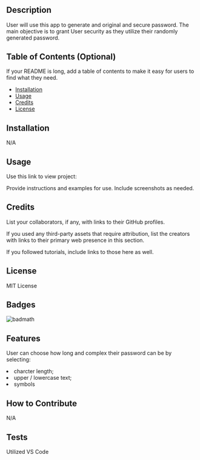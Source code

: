 # <Your-Project-Title>

## Description

User will use this app to generate and original and secure password. The main objective is to grant User security as they utilize their randomly generated password. 


## Table of Contents (Optional)

If your README is long, add a table of contents to make it easy for users to find what they need.

- [Installation](#installation)
- [Usage](#usage)
- [Credits](#credits)
- [License](#license)

## Installation

N/A

## Usage

Use this link to view project:

Provide instructions and examples for use. Include screenshots as needed.


## Credits

List your collaborators, if any, with links to their GitHub profiles.

If you used any third-party assets that require attribution, list the creators with links to their primary web presence in this section.

If you followed tutorials, include links to those here as well.

## License

MIT License

## Badges

![badmath](https://img.shields.io/github/languages/top/lernantino/badmath)


## Features

User can choose how long and complex their password can be by selecting:
<li>charcter length;
<li>upper / lowercase text;
<li> symbols

## How to Contribute

N/A

## Tests

Utilized VS Code